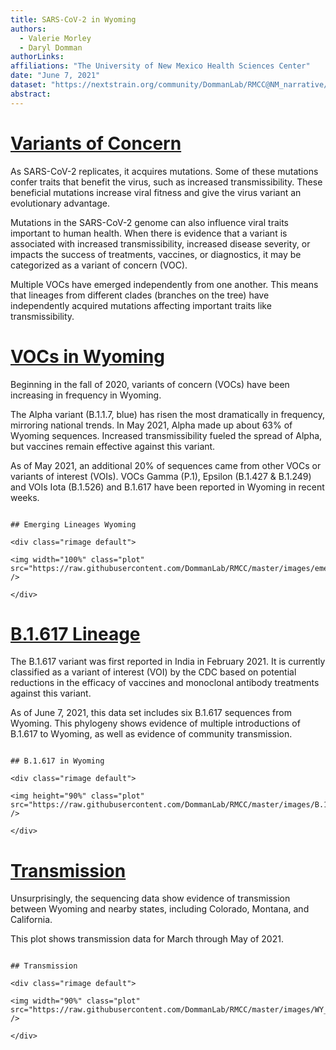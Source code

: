 ```yaml
---
title: SARS-CoV-2 in Wyoming
authors: 
  - Valerie Morley
  - Daryl Domman
authorLinks: 
affiliations: "The University of New Mexico Health Sciences Center"
date: "June 7, 2021"
dataset: "https://nextstrain.org/community/DommanLab/RMCC@NM_narrative/ncov/WY"
abstract: 
---
```



# [Variants of Concern](https://nextstrain.org/community/DommanLab/RMCC/ncov/WY?c=emerging_lineage&d=tree&f_division=Wyoming&p=full)

As SARS-CoV-2 replicates, it acquires mutations. Some of these mutations confer traits that benefit the virus, such as increased transmissibility. 
These beneficial mutations increase viral fitness and give the virus variant an evolutionary advantage.

Mutations in the SARS-CoV-2 genome can also influence viral traits important to human health. 
When there is evidence that a variant is associated with increased transmissibility, increased disease severity, or impacts the success of treatments, vaccines, or diagnostics, it may be categorized as a variant of concern (VOC).

Multiple VOCs have emerged independently from one another. This means that lineages from different clades (branches on the tree) have independently acquired mutations affecting important traits like transmissibility.

# [VOCs in Wyoming](https://nextstrain.org/community/DommanLab/RMCC/ncov/WY)

Beginning in the fall of 2020, variants of concern (VOCs) have been increasing in frequency in Wyoming.

The Alpha variant (B.1.1.7, blue) has risen the most dramatically in frequency, mirroring national trends. In May 2021, Alpha made up about 63% of Wyoming sequences.
Increased transmissibility fueled the spread of Alpha, but vaccines remain effective against this variant.

As of May 2021, an additional 20% of sequences came from other VOCs or variants of interest (VOIs). VOCs Gamma (P.1), Epsilon (B.1.427 & B.1.249) and VOIs Iota (B.1.526) and B.1.617 have been reported in Wyoming in recent weeks.

```auspiceMainDisplayMarkdown

## Emerging Lineages Wyoming

<div class="rimage default">

<img width="100%" class="plot" src="https://raw.githubusercontent.com/DommanLab/RMCC/master/images/emerging_lineage_frequencies_WY.png" />

</div>

```

# [B.1.617 Lineage](https://nextstrain.org/community/DommanLab/RMCC/ncov/WY?c=emerging_lineage&d=tree&label=clade:21A&p=full&r=division&tl=division)

The B.1.617 variant was first reported in India in February 2021. It is currently classified as a variant of interest (VOI) by the CDC
based on potential reductions in the efficacy of vaccines and monoclonal antibody treatments against this variant.

As of June 7, 2021, this data set includes six B.1.617 sequences from Wyoming. This phylogeny shows evidence of multiple introductions of B.1.617 to Wyoming, as well as evidence of community transmission.



```auspiceMainDisplayMarkdown

## B.1.617 in Wyoming

<div class="rimage default">

<img height="90%" class="plot" src="https://raw.githubusercontent.com/DommanLab/RMCC/master/images/B.1.617_WY.png" />

</div>

```

# [Transmission](https://nextstrain.org/community/DommanLab/RMCC/ncov/WY)

Unsurprisingly, the sequencing data show evidence of transmission between Wyoming and nearby states, including Colorado, Montana, and California.

This plot shows transmission data for March through May of 2021.

```auspiceMainDisplayMarkdown

## Transmission

<div class="rimage default">

<img width="90%" class="plot" src="https://raw.githubusercontent.com/DommanLab/RMCC/master/images/WY_transmission.png" />

</div>

```
